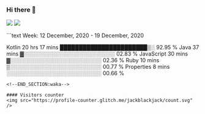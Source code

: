 ### Hi there 👋
<p align="left"> 
<img src="https://github-readme-stats.vercel.app/api/top-langs/?username=jackblackjack&layout=compact" />
<img src="https://github-readme-stats.vercel.app/api/wakatime?username=jackblackjack&layout=compact" />
</p>
<!--START_SECTION:waka-->
```text
Week: 12 December, 2020 - 19 December, 2020

Kotlin       20 hrs 17 mins  ███████████████████████▒░   92.95 % 
Java         37 mins         ▓░░░░░░░░░░░░░░░░░░░░░░░░   02.83 % 
JavaScript   30 mins         ▓░░░░░░░░░░░░░░░░░░░░░░░░   02.36 % 
Ruby         10 mins         ▒░░░░░░░░░░░░░░░░░░░░░░░░   00.77 % 
Properties   8 mins          ░░░░░░░░░░░░░░░░░░░░░░░░░   00.66 % 
```
<!--END_SECTION:waka-->

#### Visitors counter
<img src="https://profile-counter.glitch.me/jackblackjack/count.svg" />
